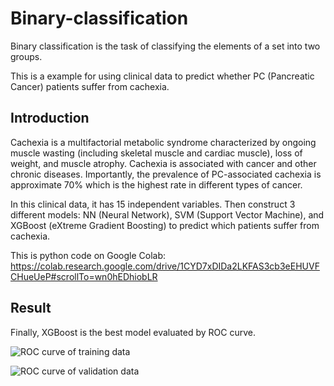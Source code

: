 # Binary-classification

Binary classification is the task of classifying the elements of a set into two groups. 

This is a example for using clinical data to predict whether PC (Pancreatic Cancer) patients suffer from cachexia.

## Introduction

Cachexia is a multifactorial metabolic syndrome characterized by ongoing muscle wasting (including skeletal muscle and cardiac muscle), loss of weight, and muscle atrophy. Cachexia is associated with cancer and other chronic diseases. Importantly, the prevalence of PC-associated cachexia is approximate 70% which is the highest rate in different types of cancer. 

In this clinical data, it has 15 independent variables. Then construct 3 different models: NN (Neural Network), SVM (Support Vector Machine), and XGBoost (eXtreme Gradient Boosting) to predict which patients suffer from cachexia.

This is python code on Google Colab:
https://colab.research.google.com/drive/1CYD7xDIDa2LKFAS3cb3eEHUVFCHueUeP#scrollTo=wn0hEDhiobLR

## Result



Finally, XGBoost is the best model evaluated by ROC curve.

![ROC curve of training data](https://user-images.githubusercontent.com/80352910/141043513-876a9721-97b1-427c-8ad9-c372ac838c3d.png)



![ROC curve of validation data](https://user-images.githubusercontent.com/80352910/141043530-397afead-03e6-4c12-9d76-2f3ace4db434.png)

